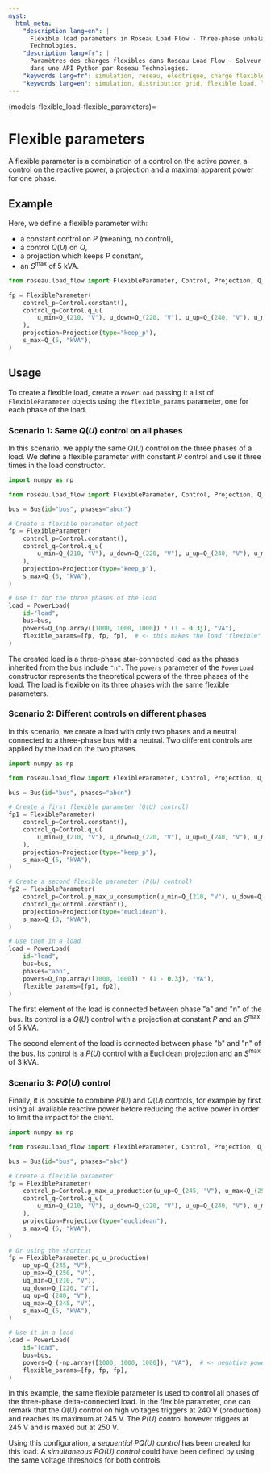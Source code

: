 ```yaml
---
myst:
  html_meta:
    "description lang=en": |
      Flexible load parameters in Roseau Load Flow - Three-phase unbalanced load flow solver in a Python API by Roseau
      Technologies.
    "description lang=fr": |
      Paramètres des charges flexibles dans Roseau Load Flow - Solveur d'écoulement de charge triphasé et déséquilibré
      dans une API Python par Roseau Technologies.
    "keywords lang=fr": simulation, réseau, électrique, charge flexible, bus, roseau load flow, paramètres
    "keywords lang=en": simulation, distribution grid, flexible load, load, parameters
---
```


(models-flexible_load-flexible_parameters)=

# Flexible parameters

A flexible parameter is a combination of a control on the active power, a control on the reactive
power, a projection and a maximal apparent power for one phase.

## Example

Here, we define a flexible parameter with:

- a constant control on $P$ (meaning, no control),
- a control $Q(U)$ on $Q$,
- a projection which keeps $P$ constant,
- an $S^{\max}$ of 5 kVA.

```python
from roseau.load_flow import FlexibleParameter, Control, Projection, Q_

fp = FlexibleParameter(
    control_p=Control.constant(),
    control_q=Control.q_u(
        u_min=Q_(210, "V"), u_down=Q_(220, "V"), u_up=Q_(240, "V"), u_max=Q_(250, "V")
    ),
    projection=Projection(type="keep_p"),
    s_max=Q_(5, "kVA"),
)
```

## Usage

To create a flexible load, create a `PowerLoad` passing it a list of `FlexibleParameter` objects
using the `flexible_params` parameter, one for each phase of the load.

### Scenario 1: Same $Q(U)$ control on all phases

In this scenario, we apply the same $Q(U)$ control on the three phases of a load. We define a
flexible parameter with constant $P$ control and use it three times in the load constructor.

```python
import numpy as np

from roseau.load_flow import FlexibleParameter, Control, Projection, Q_, PowerLoad, Bus

bus = Bus(id="bus", phases="abcn")

# Create a flexible parameter object
fp = FlexibleParameter(
    control_p=Control.constant(),
    control_q=Control.q_u(
        u_min=Q_(210, "V"), u_down=Q_(220, "V"), u_up=Q_(240, "V"), u_max=Q_(250, "V")
    ),
    projection=Projection(type="keep_p"),
    s_max=Q_(5, "kVA"),
)

# Use it for the three phases of the load
load = PowerLoad(
    id="load",
    bus=bus,
    powers=Q_(np.array([1000, 1000, 1000]) * (1 - 0.3j), "VA"),
    flexible_params=[fp, fp, fp],  # <- this makes the load "flexible"
)
```

The created load is a three-phase star-connected load as the phases inherited from the bus include
`"n"`. The `powers` parameter of the `PowerLoad` constructor represents the theoretical powers of
the three phases of the load. The load is flexible on its three phases with the same flexible
parameters.

### Scenario 2: Different controls on different phases

In this scenario, we create a load with only two phases and a neutral connected to a three-phase
bus with a neutral. Two different controls are applied by the load on the two phases.

```python
import numpy as np

from roseau.load_flow import FlexibleParameter, Control, Projection, Q_, PowerLoad, Bus

bus = Bus(id="bus", phases="abcn")

# Create a first flexible parameter (Q(U) control)
fp1 = FlexibleParameter(
    control_p=Control.constant(),
    control_q=Control.q_u(
        u_min=Q_(210, "V"), u_down=Q_(220, "V"), u_up=Q_(240, "V"), u_max=Q_(250, "V")
    ),
    projection=Projection(type="keep_p"),
    s_max=Q_(5, "kVA"),
)

# Create a second flexible parameter (P(U) control)
fp2 = FlexibleParameter(
    control_p=Control.p_max_u_consumption(u_min=Q_(210, "V"), u_down=Q_(220, "V")),
    control_q=Control.constant(),
    projection=Projection(type="euclidean"),
    s_max=Q_(3, "kVA"),
)

# Use them in a load
load = PowerLoad(
    id="load",
    bus=bus,
    phases="abn",
    powers=Q_(np.array([1000, 1000]) * (1 - 0.3j), "VA"),
    flexible_params=[fp1, fp2],
)
```

The first element of the load is connected between phase "a" and "n" of the bus. Its control is a
$Q(U)$ control with a projection at constant $P$ and an $S^{\max}$ of 5 kVA.

The second element of the load is connected between phase "b" and "n" of the bus. Its control is a
$P(U)$ control with a Euclidean projection and an $S^{\max}$ of 3 kVA.

### Scenario 3: $PQ(U)$ control

Finally, it is possible to combine $P(U)$ and $Q(U)$ controls, for example by first using all
available reactive power before reducing the active power in order to limit the impact for the
client.

```python
import numpy as np

from roseau.load_flow import FlexibleParameter, Control, Projection, Q_, PowerLoad, Bus

bus = Bus(id="bus", phases="abc")

# Create a flexible parameter
fp = FlexibleParameter(
    control_p=Control.p_max_u_production(u_up=Q_(245, "V"), u_max=Q_(250, "V")),
    control_q=Control.q_u(
        u_min=Q_(210, "V"), u_down=Q_(220, "V"), u_up=Q_(240, "V"), u_max=Q_(245, "V")
    ),
    projection=Projection(type="euclidean"),
    s_max=Q_(5, "kVA"),
)

# Or using the shortcut
fp = FlexibleParameter.pq_u_production(
    up_up=Q_(245, "V"),
    up_max=Q_(250, "V"),
    uq_min=Q_(210, "V"),
    uq_down=Q_(220, "V"),
    uq_up=Q_(240, "V"),
    uq_max=Q_(245, "V"),
    s_max=Q_(5, "kVA"),
)

# Use it in a load
load = PowerLoad(
    id="load",
    bus=bus,
    powers=Q_(-np.array([1000, 1000, 1000]), "VA"),  # <- negative powers (generator)
    flexible_params=[fp, fp, fp],
)
```

In this example, the same flexible parameter is used to control all phases of the three-phase
delta-connected load. In the flexible parameter, one can remark that the $Q(U)$ control on high
voltages triggers at 240 V (production) and reaches its maximum at 245 V. The $P(U)$ control
however triggers at 245 V and is maxed out at 250 V.

Using this configuration, a _sequential $PQ(U)$ control_ has been created for this load. A
_simultaneous $PQ(U)$ control_ could have been defined by using the same voltage thresholds for both
controls.
